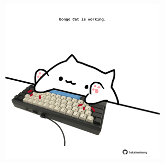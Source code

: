 <!-- built at 12/04/2025, 23:00:35 UTC -->
<p align="center">
  <img width="500" height="500" src="./ReadmeImage.svg">
</p>
